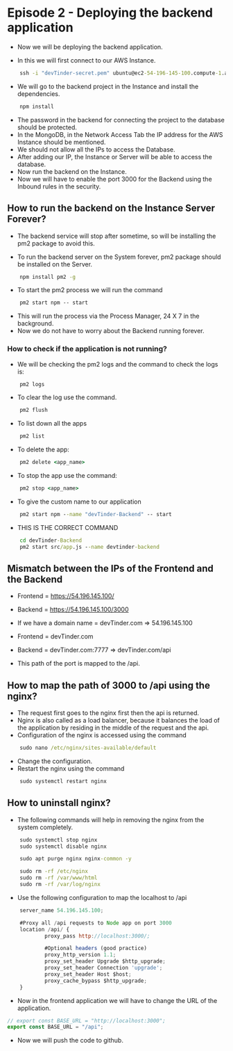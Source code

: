 # Episode 2 - Deploying the backend application
- Now we will be deploying the backend application.

- In this we will first connect to our AWS Instance.
```cmd
    ssh -i "devTinder-secret.pem" ubuntu@ec2-54-196-145-100.compute-1.amazonaws.com
```

- We will go to the backend project in the Instance and install the dependencies.
```cmd
    npm install
```

- The password in the backend for connecting the project to the database should be protected.
- In the MongoDB, in the Network Access Tab the IP address for the AWS Instance should be mentioned.
- We should not allow all the IPs to access the Database.
- After adding our IP, the Instance or Server will be able to access the database.
- Now run the backend on the Instance.
- Now we will have to enable the port 3000 for the Backend using the Inbound rules in the security.


## How to run the backend on the Instance Server Forever?
- The backend service will stop after sometime, so will be installing the pm2 package to avoid this.

- To run the backend server on the System forever, pm2 package should be installed on the Server.
```cmd
    npm install pm2 -g
```

- To start the pm2 process we will run the command
```cmd
    pm2 start npm -- start
```

- This will run the process via the Process Manager, 24 X 7 in the background.
- Now we do not have to worry about the Backend running forever.

### How to check if the application is not running?
- We will be checking the pm2 logs and the command to check the logs is:
```cmd
    pm2 logs
```
- To clear the log use the command.
```cmd
    pm2 flush
```

- To list down all the apps
```cmd
    pm2 list
```

- To delete the app:
```cmd
    pm2 delete <app_name>
```

- To stop the app use the command:
```cmd
    pm2 stop <app_name>
```

- To give the custom name to our application
```cmd
    pm2 start npm --name "devTinder-Backend" -- start 
```

- THIS IS THE CORRECT COMMAND
```cmd
    cd devTinder-Backend
    pm2 start src/app.js --name devtinder-backend
```

## Mismatch between the IPs of the Frontend and the Backend
- Frontend = https://54.196.145.100/
- Backend = https://54.196.145.100/3000

- If we have a domain name = devTinder.com => 54.196.145.100

- Frontend = devTinder.com
- Backend = devTinder.com:7777 => devTinder.com/api

- This path of the port is mapped to the /api.

## How to map the path of 3000 to /api using the nginx?
- The request first goes to the nginx first then the api is returned.
- Nginx is also called as a load balancer, because it balances the load of the application by residing in the middle of the request and the api.
- Configuration of the nginx is accessed using the command
```cmd
    sudo nano /etc/nginx/sites-available/default
```
- Change the configuration.
- Restart the nginx using the command
```cmd
    sudo systemctl restart nginx
```

## How to uninstall nginx?
- The following commands will help in removing the nginx from the system completely.
```cmd
    sudo systemctl stop nginx
    sudo systemctl disable nginx

    sudo apt purge nginx nginx-common -y

    sudo rm -rf /etc/nginx
    sudo rm -rf /var/www/html
    sudo rm -rf /var/log/nginx
```

- Use the following configuration to map the localhost to /api
```js
    server_name 54.196.145.100;

    #Proxy all /api requests to Node app on port 3000
    location /api/ {
            proxy_pass http://localhost:3000/;

            #Optional headers (good practice)
            proxy_http_version 1.1;
            proxy_set_header Upgrade $http_upgrade;
            proxy_set_header Connection 'upgrade';
            proxy_set_header Host $host;
            proxy_cache_bypass $http_upgrade;
    }
```

- Now in the frontend application we will have to change the URL of the application.
```js
// export const BASE_URL = "http://localhost:3000";
export const BASE_URL = "/api";
```

- Now we will push the code to github.
